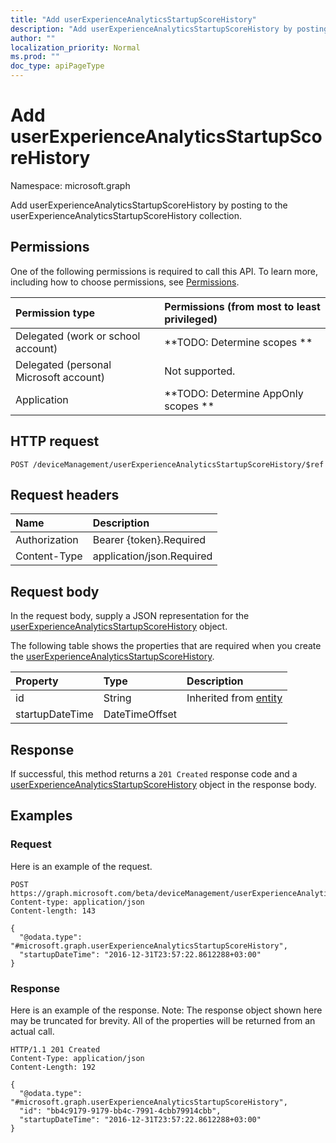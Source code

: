 ```yaml
---
title: "Add userExperienceAnalyticsStartupScoreHistory"
description: "Add userExperienceAnalyticsStartupScoreHistory by posting to the userExperienceAnalyticsStartupScoreHistory collection."
author: ""
localization_priority: Normal
ms.prod: ""
doc_type: apiPageType
---
```


# Add userExperienceAnalyticsStartupScoreHistory

Namespace: microsoft.graph

Add userExperienceAnalyticsStartupScoreHistory by posting to the userExperienceAnalyticsStartupScoreHistory collection.

## Permissions
One of the following permissions is required to call this API. To learn more, including how to choose permissions, see [Permissions](/concepts/permissions-reference.md).

|Permission type|Permissions (from most to least privileged)|
|:---|:---|
|Delegated (work or school account)|**TODO: Determine scopes **|
|Delegated (personal Microsoft account)|Not supported.|
|Application|**TODO: Determine AppOnly scopes **|

## HTTP request
<!-- {
  "blockType": "ignored"
}
-->
``` http
POST /deviceManagement/userExperienceAnalyticsStartupScoreHistory/$ref
```

## Request headers
|Name|Description|
|:---|:---|
|Authorization|Bearer {token}.Required|
|Content-Type|application/json.Required|

## Request body
In the request body, supply a JSON representation for the [userExperienceAnalyticsStartupScoreHistory](../resources/userexperienceanalyticsstartupscorehistory.md) object.

The following table shows the properties that are required when you create the [userExperienceAnalyticsStartupScoreHistory](../resources/userexperienceanalyticsstartupscorehistory.md).

|Property|Type|Description|
|:---|:---|:---|
|id|String| Inherited from [entity](../resources/entity.md)|
|startupDateTime|DateTimeOffset||



## Response
If successful, this method returns a `201 Created` response code and a [userExperienceAnalyticsStartupScoreHistory](../resources/userexperienceanalyticsstartupscorehistory.md) object in the response body.

## Examples

### Request
Here is an example of the request.
<!-- {
  "blockType": "request",
  "name": "create_userexperienceanalyticsstartupscorehistory_from_"
}
-->
``` http
POST https://graph.microsoft.com/beta/deviceManagement/userExperienceAnalyticsStartupScoreHistory
Content-type: application/json
Content-length: 143

{
  "@odata.type": "#microsoft.graph.userExperienceAnalyticsStartupScoreHistory",
  "startupDateTime": "2016-12-31T23:57:22.8612288+03:00"
}
```

### Response
Here is an example of the response. Note: The response object shown here may be truncated for brevity. All of the properties will be returned from an actual call.
<!-- {
  "blockType": "response",
  "truncated": true,
  "@odata.type": "microsoft.graph.userexperienceanalyticsstartupscorehistory"
}
-->
``` http
HTTP/1.1 201 Created
Content-Type: application/json
Content-Length: 192

{
  "@odata.type": "#microsoft.graph.userExperienceAnalyticsStartupScoreHistory",
  "id": "bb4c9179-9179-bb4c-7991-4cbb79914cbb",
  "startupDateTime": "2016-12-31T23:57:22.8612288+03:00"
}
```

